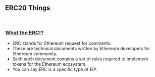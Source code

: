 ## ERC20 Things

<br>

### [What the ERC!?](https://medium.com/@adrianhetman/what-the-erc-d31bc3b3470a)

* ERC stands for Ethereum request for comments. 
* These are technical documents written by Ethereum developers for Ethereum community. 
* Each such document contains a set of rules required to implement tokens for the Ethereum ecosystem.
* You can say ERC is a specific type of EIP.


<br>
